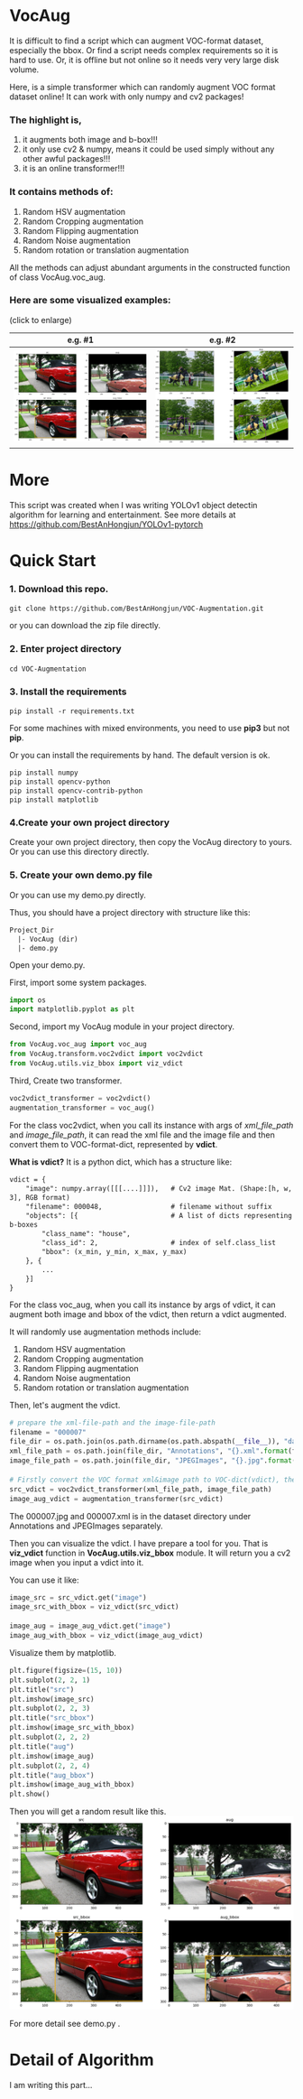 # VocAug
It is difficult to find a script which can augment VOC-format dataset, especially the bbox. Or find a script needs complex requirements so it is hard to use. Or, it is offline but not online so it needs very very large disk volume.

Here, is a simple transformer which can randomly augment VOC format dataset online! It can work with only numpy and cv2 packages!
### The highlight is, 
1) it augments both image and b-box!!!
2) it only use cv2 & numpy, means it could be used simply without any other awful packages!!!
3) it is an online transformer!!!

### It contains methods of:
1) Random HSV augmentation
2) Random Cropping augmentation
3) Random Flipping augmentation
4) Random Noise augmentation
5) Random rotation or translation augmentation

All the methods can adjust abundant arguments in the constructed function of class VocAug.voc_aug.

### Here are some visualized examples:

(click to enlarge)

e.g. #1             |e.g. #2
:-------------------------:|:-------------------------:
![eg1](examples/000007.png)|![eg2](examples/000009.png)

# More
This script was created when I was writing YOLOv1 object
detectin algorithm for learning and entertainment. See more
details at https://github.com/BestAnHongjun/YOLOv1-pytorch

# Quick Start
### 1. Download this repo.
```shell
git clone https://github.com/BestAnHongjun/VOC-Augmentation.git
```

or you can download the zip file directly.

### 2. Enter project directory
```shell
cd VOC-Augmentation
```

### 3. Install the requirements
```shell
pip install -r requirements.txt
```
For some machines with mixed environments, you need to use **pip3** but not **pip**.

Or you can install the requirements by hand. The default version is ok.
```shell
pip install numpy
pip install opencv-python
pip install opencv-contrib-python
pip install matplotlib
```

### 4.Create your own project directory
Create your own project directory, then copy the VocAug directory to yours. 
Or you can use this directory directly.

### 5. Create your own demo.py file
Or you can use my demo.py directly.

Thus, you should have a project directory with structure like this:
```shell
Project_Dir
  |- VocAug (dir)
  |- demo.py
```
Open your demo.py.

First, import some system packages.
```python
import os
import matplotlib.pyplot as plt
```

Second, import my VocAug module in your project directory.
```python
from VocAug.voc_aug import voc_aug
from VocAug.transform.voc2vdict import voc2vdict
from VocAug.utils.viz_bbox import viz_vdict
```

Third, Create two transformer.

```python
voc2vdict_transformer = voc2vdict()
augmentation_transformer = voc_aug()
```

For the class voc2vdict, when you call its instance with args of 
*xml_file_path* and *image_file_path*, it can read the xml file and the
image file and then convert them to VOC-format-dict, represented by **vdict**.

**What is vdict?** It is a python dict, which has a structure like:
```shell
vdict = {
    "image": numpy.array([[[....]]]),   # Cv2 image Mat. (Shape:[h, w, 3], RGB format)
    "filename": 000048,                 # filename without suffix
    "objects": [{                       # A list of dicts representing b-boxes
        "class_name": "house",
        "class_id": 2,                  # index of self.class_list
        "bbox": (x_min, y_min, x_max, y_max)
    }, {
        ...
    }]
}
```

For the class voc_aug, when you call its instance by args of vdict,
it can augment both image and bbox of the vdict, then return
a vdict augmented.

It will randomly use augmentation methods include:
1) Random HSV augmentation
2) Random Cropping augmentation
3) Random Flipping augmentation
4) Random Noise augmentation
5) Random rotation or translation augmentation

Then, let's augment the vdict.
```python
# prepare the xml-file-path and the image-file-path
filename = "000007"
file_dir = os.path.join(os.path.dirname(os.path.abspath(__file__)), "dataset")
xml_file_path = os.path.join(file_dir, "Annotations", "{}.xml".format(filename))
image_file_path = os.path.join(file_dir, "JPEGImages", "{}.jpg".format(filename))

# Firstly convert the VOC format xml&image path to VOC-dict(vdict), then augment it.
src_vdict = voc2vdict_transformer(xml_file_path, image_file_path)
image_aug_vdict = augmentation_transformer(src_vdict)
```

The 000007.jpg and 000007.xml is in the dataset directory under Annotations and JPEGImages separately.

Then you can visualize the vdict. I have prepare a tool for you. That is
**viz_vdict** function in **VocAug.utils.viz_bbox** module.
It will return you a cv2 image when you input a vdict into it.

You can use it like:
```python
image_src = src_vdict.get("image")
image_src_with_bbox = viz_vdict(src_vdict)

image_aug = image_aug_vdict.get("image")
image_aug_with_bbox = viz_vdict(image_aug_vdict)
```

Visualize them by matplotlib.
```python
plt.figure(figsize=(15, 10))
plt.subplot(2, 2, 1)
plt.title("src")
plt.imshow(image_src)
plt.subplot(2, 2, 3)
plt.title("src_bbox")
plt.imshow(image_src_with_bbox)
plt.subplot(2, 2, 2)
plt.title("aug")
plt.imshow(image_aug)
plt.subplot(2, 2, 4)
plt.title("aug_bbox")
plt.imshow(image_aug_with_bbox)
plt.show()
```

Then you will get a random result like this.
![eg1](examples/000007.png)

For more detail see demo.py .

# Detail of Algorithm
I am writing this part...
